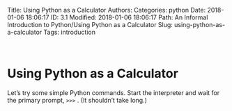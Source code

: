 Title: Using Python as a Calculator
Authors: 
Categories: python
Date: 2018-01-06 18:06:17
ID: 3.1
Modified: 2018-01-06 18:06:17
Path: An Informal Introduction to Python/Using Python as a Calculator
Slug: using-python-as-a-calculator
Tags: introduction

<a id="using-python-as-a-calculator" style="width:0;height:0;margin:0;padding:0;">&zwnj;</a>

# Using Python as a Calculator

Let’s try some simple Python commands. Start the interpreter and wait for the primary prompt,  ```>>>``` . (It shouldn’t take long.)
